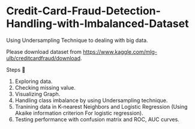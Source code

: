 # Credit-Card-Fraud-Detection-Handling-with-Imbalanced-Dataset
Using Undersampling Technique to dealing with big data.

Please download dataset from https://www.kaggle.com/mlg-ulb/creditcardfraud/download.

Steps 🍹
1. Exploring data.
2. Checking missing value.
3. Visualizing Graph.
3. Handling class imbalance by using Undersampling technique.
4. Tranining data in K-nearest Neighbors and Logistic Regression (Using Akaike information criterion For logistic regression). 
5. Testing performance with confusion matrix and ROC, AUC curves.
